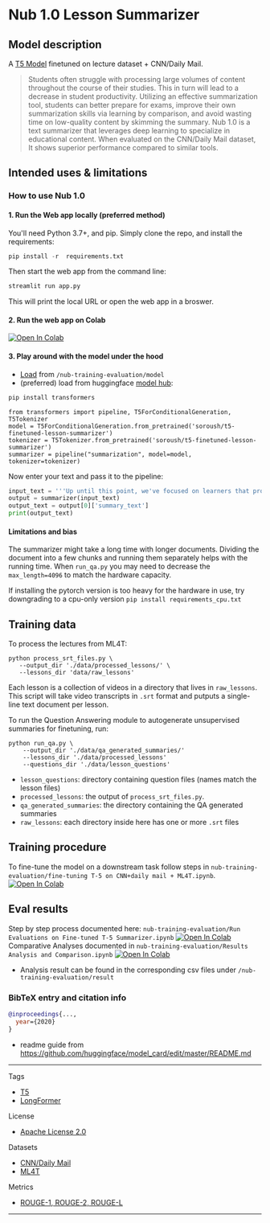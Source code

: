 # Nub 1.0 Lesson Summarizer

## Model description
A [T5 Model](https://huggingface.co/soroush/t5-finetuned-lesson-summarizer) finetuned on lecture dataset + CNN/Daily Mail. 

>Students often struggle with processing large volumes of content throughout the course of their studies. This in turn will lead to a decrease in student productivity. Utilizing an effective summarization tool, students can better prepare for exams, improve their own summarization skills via learning by comparison, and avoid wasting time on low-quality content by skimming the summary. Nub 1.0 is a text summarizer that leverages deep learning to specialize in educational content. When evaluated on the CNN/Daily Mail dataset, It shows superior performance compared to similar tools. 


## Intended uses & limitations
### How to use Nub 1.0 
#### 1. Run the Web app locally (preferred method)
You'll need Python 3.7+, and pip. Simply clone the repo, and install the requirements:
```python
pip install -r  requirements.txt
```
Then start the web app from the command line:
```python
streamlit run app.py
```
This will print the local URL or open the web app in a broswer.

#### 2. Run the web app on Colab
[![Open In Colab](https://colab.research.google.com/assets/colab-badge.svg)](https://colab.research.google.com/drive/1-spIChqxJ4BAI2i70xAlMtEzxnJdcVPE?usp=sharing)

#### 3. Play around with the model under the hood
 - [Load](https://pypi.org/project/rouge-score/) from `/nub-training-evaluation/model`
 - (preferred) load from huggingface [model hub](https://huggingface.co/soroush/t5-finetuned-lesson-summarizer):
 ```python
pip install transformers
```
 ```.python
from transformers import pipeline, T5ForConditionalGeneration, T5Tokenizer
model = T5ForConditionalGeneration.from_pretrained('soroush/t5-finetuned-lesson-summarizer')
tokenizer = T5Tokenizer.from_pretrained('soroush/t5-finetuned-lesson-summarizer')
summarizer = pipeline("summarization", model=model, tokenizer=tokenizer)
```
Now enter your text and pass it to the pipeline:
```python
input_text = '''Up until this point, we've focused on learners that provide forecast price changes. We then buy or sell the stocks with the most significant predicted price change. This approach ignores some important issues, such as the certainty of the price change. It also doesn't help us know when to exit the position either. In this lesson, we'll look at reinforcement learning. Reinforcement learners create policies that provide specific direction on which action to take. It's important to point out that when we say reinforcement learning, we're really describing a problem, not a solution. In the same way that linear regression is one solution to the supervised regression problem, there are many algorithms that solve the RL problem. Because I started out as a roboticist, I'm going to first explain this in terms of a problem for a robot. '''
output = summarizer(input_text)
output_text = output[0]['summary_text']
print(output_text)
```
#### Limitations and bias

The summarizer might take a long time with longer documents. Dividing the document into a few chunks and running them separately helps with the running time.
When `run_qa.py` you may need to decrease the `max_length=4096` to match the hardware capacity.

If installing the pytorch version is too heavy for the hardware in use, try downgrading to 
a cpu-only version `pip install requirements_cpu.txt`
## Training data

To process the lectures from ML4T:
 ```
python process_srt_files.py \
    --output_dir './data/processed_lessons/' \
    --lessons_dir 'data/raw_lessons'
``` 
Each lesson is a collection of videos in a directory that lives in `raw_lessons`.
This script will take video transcripts in `.srt` format and putputs a single-line text document per lesson.

To run the Question Answering module to autogenerate unsupervised summaries for finetuning, run:
```
python run_qa.py \
    --output_dir './data/qa_generated_summaries/' 
    --lessons_dir './data/processed_lessons' 
    --questions_dir './data/lesson_questions'
```
- `lesson_questions`: directory containing question files (names match the lesson files)
- `processed_lessons`: the output of `process_srt_files.py`.  
- `qa_generated_summaries`: the directory containing the QA generated summaries
- `raw_lessons`: each directory inside here has one or more `.srt` files
 

## Training procedure
To fine-tune the model on a downstream task follow steps in `nub-training-evaluation/fine-tuning T-5 on CNN+daily mail + ML4T.ipynb`. [![Open In Colab](https://colab.research.google.com/assets/colab-badge.svg)](https://colab.research.google.com/github/sbassam/nub-summarizer/blob/master/fine_tuning_T_5_on_CNN%2Bdaily_mail_%2B_ML4T.ipynb)

## Eval results

Step by step process documented here: `nub-training-evaluation/Run Evaluations on Fine-tuned T-5 Summarizer.ipynb`
[![Open In Colab](https://colab.research.google.com/assets/colab-badge.svg)](https://colab.research.google.com/github/sbassam/nub-summarizer/blob/master/Run_Evaluations_on_Fine_tuned_T_5_Summarizer.ipynb)
Comparative Analyses documented in `nub-training-evaluation/Results Analysis and Comparison.ipynb` [![Open In Colab](https://colab.research.google.com/assets/colab-badge.svg)](https://colab.research.google.com/github/sbassam/nub-summarizer/blob/master/Results_Analysis_and_Comparison.ipynb)
 
- Analysis result can be found in the corresponding csv files under `/nub-training-evaluation/result`
### BibTeX entry and citation info

```bibtex
@inproceedings{...,
  year={2020}
}
```

* readme guide from https://github.com/huggingface/model_card/edit/master/README.md

---
Tags
- [T5](https://github.com/huggingface/transformers)
- [LongFormer](https://github.com/huggingface/transformers)

License 
- [Apache License 2.0](https://github.com/sbassam/nub-summarizer/blob/master/LICENSE)

Datasets
- [CNN/Daily Mail](https://s3.amazonaws.com/datasets.huggingface.co/summarization/cnn_dm.tgz) 
- [ML4T](https://www.udacity.com/course/machine-learning-for-trading--ud501)

Metrics
- [ROUGE-1, ROUGE-2, ROUGE-L](https://pypi.org/project/rouge-score/)
---

## 
